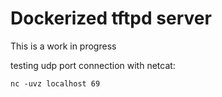 # Dockerized tftpd server

This is a work in progress

testing udp port connection with netcat:

```
nc -uvz localhost 69
```
